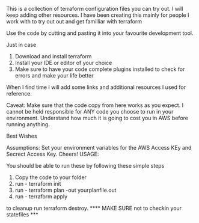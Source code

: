 This is a collection of terraform configuration files you can try out. I will keep adding other resources. I have been creating this mainly for people I work with to try out out and get familliar with terraform

Use the code by cutting and pasting it into your favourite development tool.

Just in case

1. Download and install terraform
2. Install your IDE or editor of your choice
3. Make sure to have your code complete plugins installed to check for errors and make your life better

When I find time I will add some links and additional resources I used for reference.

Caveat: Make sure that the code copy from here works as you expect. I cannot be held responsible for ANY code you choose to run in your environment. Understand how much it is going to cost you in AWS before running anything.

Best Wishes

Assumptions: Set your environment variables for the AWS Access KEy and Secrect Access Key. Cheers!
USAGE: 

You should be able to run these by following these simple steps

1. Copy the code to your folder
2. run  - terraform init
3. run  - terraform plan -out yourplanfile.out
4. run  - terraform apply

to cleanup run terraform destroy.
**** MAKE SURE not to checkin your statefiles ***

